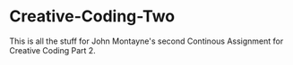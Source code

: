 # Creative-Coding-Two

This is all the stuff for John Montayne's second Continous Assignment for Creative Coding Part 2.
